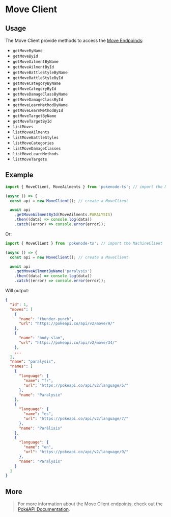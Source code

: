 # Move Client

## Usage

The Move Client provide methods to access the [Move Endpoinds](https://pokeapi.co/docs/v2#moves-section):

- `getMoveByName`
- `getMoveById`
- `getMoveAilmentByName`
- `getMoveAilmentById`
- `getMoveBattleStyleByName`
- `getMoveBattleStyleById`
- `getMoveCategoryByName`
- `getMoveCategoryById`
- `getMoveDamageClassByName`
- `getMoveDamageClassById`
- `getMoveLearnMethodByName`
- `getMoveLearnMethodById`
- `getMoveTargetByName`
- `getMoveTargetById`
- `listMoves`
- `listMoveAilments`
- `listMoveBattleStyles`
- `listMoveCategories`
- `listMoveDamageClasses`
- `listMoveLearnMethods`
- `listMoveTargets`

## Example

```js
import { MoveClient, MoveAilments } from 'pokenode-ts'; // import the MachineClient and the MoveAilments enum

(async () => {
  const api = new MoveClient(); // create a MoveClient

  await api
    .getMoveAilmentById(MoveAilments.PARALYSIS)
    .then((data) => console.log(data))
    .catch((error) => console.error(error));
```

Or:

```js
import { MoveClient } from 'pokenode-ts'; // import the MachineClient

(async () => {
  const api = new MoveClient(); // create a MoveClient

  await api
    .getMoveAilmentByName('paralysis')
    .then((data) => console.log(data))
    .catch((error) => console.error(error));
```

Will output:

```json
{
  "id": 1,
  "moves": [
    {
      "name": "thunder-punch",
      "url": "https://pokeapi.co/api/v2/move/9/"
    },
    {
      "name": "body-slam",
      "url": "https://pokeapi.co/api/v2/move/34/"
    },
    ...
  ],
  "name": "paralysis",
  "names": [
    {
      "language": {
        "name": "fr",
        "url": "https://pokeapi.co/api/v2/language/5/"
      },
      "name": "Paralysie"
    },
    {
      "language": {
        "name": "es",
        "url": "https://pokeapi.co/api/v2/language/7/"
      },
      "name": "Parálisis"
    },
    {
      "language": {
        "name": "en",
        "url": "https://pokeapi.co/api/v2/language/9/"
      },
      "name": "Paralysis"
    }
  ]
}
```

## More

> For more information about the Move Client endpoints, check out the [PokéAPI Documentation](https://pokeapi.co/docs/v2#moves-section).
